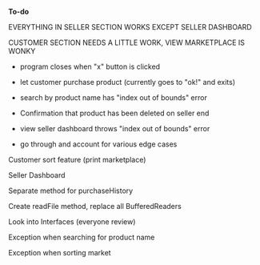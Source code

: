 <b>To-do</b>

EVERYTHING IN SELLER SECTION WORKS EXCEPT SELLER DASHBOARD

CUSTOMER SECTION NEEDS A LITTLE WORK, VIEW MARKETPLACE IS WONKY



- program closes when "x" button is clicked

- let customer purchase product (currently goes to "ok!" and exits)

- search by product name has "index out of bounds" error

- Confirmation that product has been deleted on seller end

- view seller dashboard throws "index out of bounds" error

- go through and account for various edge cases

Customer sort feature (print marketplace)

Seller Dashboard

Separate method for purchaseHistory

Create readFile method, replace all BufferedReaders

Look into Interfaces (everyone review)

Exception when searching for product name

Exception when sorting market
